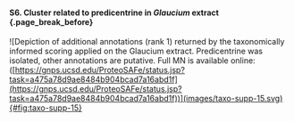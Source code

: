 #### S6. Cluster related to predicentrine in *Glaucium* extract {.page_break_before}

![Depiction of additional annotations (rank 1) returned by the taxonomically informed scoring applied on the Glaucium extract. Predicentrine was isolated, other annotations are putative. Full MN is available online: ([https://gnps.ucsd.edu/ProteoSAFe/status.jsp?task=a475a78d9ae8484b904bcad7a16abd1f](https://gnps.ucsd.edu/ProteoSAFe/status.jsp?task=a475a78d9ae8484b904bcad7a16abd1f))](images/taxo-supp-15.svg){#fig:taxo-supp-15}

